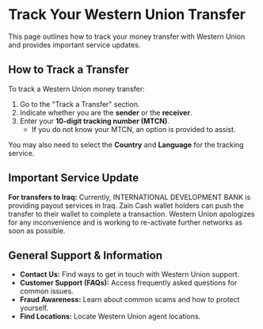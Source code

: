 # Track Your Western Union Transfer

This page outlines how to track your money transfer with Western Union and provides important service updates.

## How to Track a Transfer

To track a Western Union money transfer:

1.  Go to the "Track a Transfer" section.
2.  Indicate whether you are the **sender** or the **receiver**.
3.  Enter your **10-digit tracking number (MTCN)**.
    *   If you do not know your MTCN, an option is provided to assist.

You may also need to select the **Country** and **Language** for the tracking service.

## Important Service Update

**For transfers to Iraq:**
Currently, INTERNATIONAL DEVELOPMENT BANK is providing payout services in Iraq. Zain Cash wallet holders can push the transfer to their wallet to complete a transaction. Western Union apologizes for any inconvenience and is working to re-activate further networks as soon as possible.

## General Support & Information

*   **Contact Us:** Find ways to get in touch with Western Union support.
*   **Customer Support (FAQs):** Access frequently asked questions for common issues.
*   **Fraud Awareness:** Learn about common scams and how to protect yourself.
*   **Find Locations:** Locate Western Union agent locations.